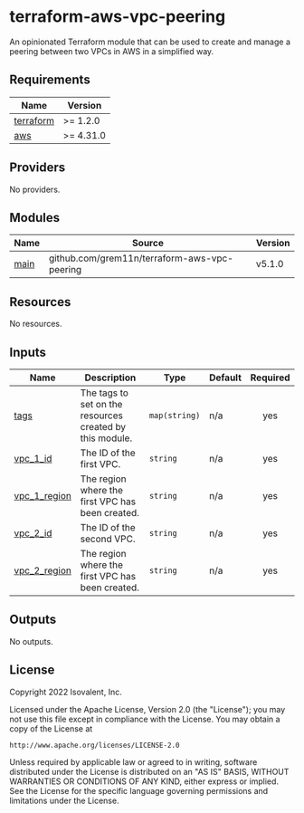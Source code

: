 # terraform-aws-vpc-peering

An opinionated Terraform module that can be used to create and manage a peering between two VPCs in AWS in a simplified way.

<!-- BEGIN_TF_DOCS -->
## Requirements

| Name | Version |
|------|---------|
| <a name="requirement_terraform"></a> [terraform](#requirement\_terraform) | >= 1.2.0 |
| <a name="requirement_aws"></a> [aws](#requirement\_aws) | >= 4.31.0 |

## Providers

No providers.

## Modules

| Name | Source | Version |
|------|--------|---------|
| <a name="module_main"></a> [main](#module\_main) | github.com/grem11n/terraform-aws-vpc-peering | v5.1.0 |

## Resources

No resources.

## Inputs

| Name | Description | Type | Default | Required |
|------|-------------|------|---------|:--------:|
| <a name="input_tags"></a> [tags](#input\_tags) | The tags to set on the resources created by this module. | `map(string)` | n/a | yes |
| <a name="input_vpc_1_id"></a> [vpc\_1\_id](#input\_vpc\_1\_id) | The ID of the first VPC. | `string` | n/a | yes |
| <a name="input_vpc_1_region"></a> [vpc\_1\_region](#input\_vpc\_1\_region) | The region where the first VPC has been created. | `string` | n/a | yes |
| <a name="input_vpc_2_id"></a> [vpc\_2\_id](#input\_vpc\_2\_id) | The ID of the second VPC. | `string` | n/a | yes |
| <a name="input_vpc_2_region"></a> [vpc\_2\_region](#input\_vpc\_2\_region) | The region where the first VPC has been created. | `string` | n/a | yes |

## Outputs

No outputs.
<!-- END_TF_DOCS -->

## License

Copyright 2022 Isovalent, Inc.

Licensed under the Apache License, Version 2.0 (the "License");
you may not use this file except in compliance with the License.
You may obtain a copy of the License at

    http://www.apache.org/licenses/LICENSE-2.0

Unless required by applicable law or agreed to in writing, software
distributed under the License is distributed on an "AS IS" BASIS,
WITHOUT WARRANTIES OR CONDITIONS OF ANY KIND, either express or implied.
See the License for the specific language governing permissions and
limitations under the License.
